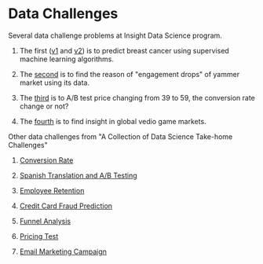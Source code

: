 # Data Challenges

Several data challenge problems at Insight Data Science program.

1. The first ([v1](https://github.com/dongzhang84/data_challenges/blob/master/breast_cancer_v1.ipynb) and [v2](https://github.com/dongzhang84/data_challenges/blob/master/breast_cancer_v2.ipynb)) is to predict breast cancer using supervised machine learning algorithms. 

2. The [second](https://github.com/dongzhang84/data_challenges/blob/master/yammer.ipynb) is to find the reason of "engagement drops" of yammer market using its data. 

3. The [third](https://github.com/dongzhang84/data_challenges/blob/master/Pricing_Test.ipynb) is to A/B test price changing from 39 to 59, the conversion rate change or not?

4. The [fourth](https://github.com/dongzhang84/data_challenges/blob/master/video_game.ipynb) is to find insight in global vedio game markets. 

Other data challenges from "A Collection of Data Science Take-home Challenges"

01. [Conversion Rate](https://github.com/dongzhang84/data_challenges/blob/master/01_Conversion_Rate.ipynb)

02. [Spanish Translation and A/B Testing](https://github.com/dongzhang84/data_challenges/blob/master/02_Spanish_Translation.ipynb)

03. [Employee Retention](https://github.com/dongzhang84/data_challenges/blob/master/03_Employee_Retention.ipynb)

04. [Credit Card Fraud Prediction](https://github.com/dongzhang84/data_challenges/blob/master/04_Fraud.ipynb)

05. [Funnel Analysis](https://github.com/dongzhang84/data_challenges/blob/master/05_Funnel_Analysis.ipynb)

06. [Pricing Test](https://github.com/dongzhang84/data_challenges/blob/master/06_Pricing_Test.ipynb)

07. [Email Marketing Campaign](https://github.com/dongzhang84/data_challenges/blob/master/07_Email%20_Marketing_Campaign.ipynb)

